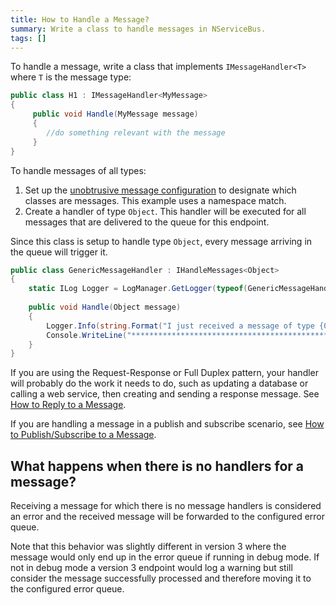 ```yaml
---
title: How to Handle a Message?
summary: Write a class to handle messages in NServiceBus.
tags: []
---
```


To handle a message, write a class that implements `IMessageHandler<T>` where `T` is the message type:

```C#
public class H1 : IMessageHandler<MyMessage>
{
     public void Handle(MyMessage message)
     {
        //do something relevant with the message
     }
}
```

To handle messages of all types:

1.  Set up the [unobtrusive message configuration](unobtrusive-mode-messages.md) to designate which classes are messages. This example uses a namespace match.
2.  Create a handler of type `Object`. This handler will be executed for all messages that are delivered to the queue for this endpoint.

Since this class is setup to handle type `Object`, every message arriving in the queue will trigger it.

```C#
public class GenericMessageHandler : IHandleMessages<Object>
{
    static ILog Logger = LogManager.GetLogger(typeof(GenericMessageHandler));
    
    public void Handle(Object message)
    { 
        Logger.Info(string.Format("I just received a message of type {0}.", message.GetType().Name));
        Console.WriteLine("*********************************************************************************");
    }
}
```

If you are using the Request-Response or Full Duplex pattern, your handler will probably do the work it needs to do, such as updating a database or calling a web service, then creating and sending a response message. See [How to Reply to a Message](how-do-i-reply-to-a-message.md).

If you are handling a message in a publish and subscribe scenario, see [How to Publish/Subscribe to a Message](how-to-pub-sub-with-NServiceBus.md).

## What happens when there is no handlers for a message?

Receiving a message for which there is no message handlers is considered an error and the received message will be forwarded to the configured error queue. 

Note that this behavior was slightly different in version 3 where the message would only end up in the error queue if running in debug mode. If not in debug mode a version 3 endpoint would log a warning but still consider the message successfully processed and therefore moving it to the configured error queue.
